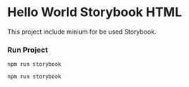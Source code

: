 # Hello World Storybook HTML

This project include minium for be used Storybook.

### Run Project

```
npm run storybook
```

```
npm run storybook
```